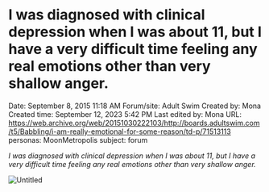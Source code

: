 # I was diagnosed with clinical depression when I was about 11, but I have a very difficult time feeling any real emotions other than very shallow anger.

Date: September 8, 2015 11:18 AM
Forum/site: Adult Swim
Created by: Mona
Created time: September 12, 2023 5:42 PM
Last edited by: Mona
URL: https://web.archive.org/web/20151030222103/http://boards.adultswim.com/t5/Babbling/i-am-really-emotional-for-some-reason/td-p/71513113
personas: MoonMetropolis
subject: forum

*I was diagnosed with clinical depression when I was about 11, but I have a very difficult time feeling any real emotions other than very shallow anger.*

![Untitled](I%20was%20diagnosed%20with%20clinical%20depression%20when%20I%20wa%20d926cad9eff5445b9eec184a6417d152/Untitled.png)